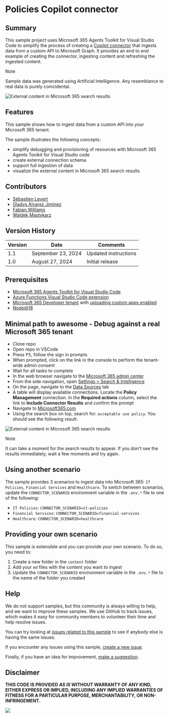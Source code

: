 # Policies Copilot connector

## Summary

This sample project uses Microsoft 365 Agents Toolkit for Visual Studio Code to simplify the process of creating a [Copilot connector](https://learn.microsoft.com/graph/connecting-external-content-connectors-overview) that ingests data from a custom API to Microsoft Graph. It provides an end to end example of creating the connector, ingesting content and refreshing the ingested content.

> [!NOTE]  
> Sample data was generated using Artificial Intelligence. Any resemblance to real data is purely coincidental.

![External content in Microsoft 365 search results](./assets/search-results.png)

## Features

This sample shows how to ingest data from a custom API into your Microsoft 365 tenant.

The sample illustrates the following concepts:

- simplify debugging and provisioning of resources with Microsoft 365 Agents Toolkit for Visual Studio code
- create external connection schema
- support full ingestion of data
- visualize the external content in Microsoft 365 search results

## Contributors

- [Sébastien Levert](https://github.com/sebastienlevert)
- [Gladys Alvarez Jiminez](https://github.com/gladysaj)
- [Fabian Williams](https://github.com/fabianwilliams)
- [Waldek Mastykarz](https://github.com/waldekmastykarz)

## Version History

Version|Date|Comments
-------|----|--------
1.1|September 23, 2024|Updated instructions
1.0|August 27, 2024|Initial release

## Prerequisites

- [Microsoft 365 Agents Toolkit for Visual Studio Code](https://marketplace.visualstudio.com/items?itemName=TeamsDevApp.ms-teams-vscode-extension)
- [Azure Functions Visual Studio Code extension](https://marketplace.visualstudio.com/items?itemName=ms-azuretools.vscode-azurefunctions)
- [Microsoft 365 Developer tenant](https://developer.microsoft.com/microsoft-365/dev-program) with [uploading custom apps enabled](https://learn.microsoft.com/microsoftteams/platform/m365-apps/prerequisites#prepare-a-developer-tenant-for-testing)
- [Node@18](https://nodejs.org)

## Minimal path to awesome - Debug against a real Microsoft 365 tenant

- Clone repo
- Open repo in VSCode
- Press <kbd>F5</kbd>, follow the sign in prompts
- When prompted, click on the link in the console to perform the tenant-wide admin consent
- Wait for all tasks to complete
- In the web browser navigate to the [Microsoft 365 admin center](https://admin.microsoft.com/)
- From the side navigation, open [Settings > Search & Intelligence](https://admin.microsoft.com/?source=applauncher#/MicrosoftSearch)
- On the page, navigate to the [Data Sources](https://admin.microsoft.com/?source=applauncher#/MicrosoftSearch/connectors) tab
- A table will display available connections. Locate the **Policy Management** connection. In the **Required actions** column, select the link to **Include Connector Results** and confirm the prompt
- Navigate to [Microsoft365.com](https://www.microsoft365.com)
- Using the search box on top, search for: `acceptable use policy`. You should see the following result:

![External content in Microsoft 365 search results](./assets/search-results.png)

> [!NOTE]  
> It can take a moment for the search results to appear. If you don't see the results immediately, wait a few moments and try again.

## Using another scenario

The sample provides 3 scenarios to ingest data into Microsoft 365: `IT Policies`, `Financial Services` and `Healthcare`. To switch between scenarios, update the `CONNECTOR_SCENARIO` environment variable in the `.env.*` file to one of the following:

- `IT Policies`: `CONNECTOR_SCENARIO=it-policies`
- `Financial Services`: `CONNECTOR_SCENARIO=financial-services`
- `Healthcare`: `CONNECTOR_SCENARIO=healthcare`

## Providing your own scenario

This sample is extensible and you can provide your own scenario. To do so, you need to:

1. Create a new folder in the `content` folder
2. Add your `md` files with the content you want to ingest
3. Update the `CONNECTOR_SCENARIO` environment variable in the `.env.*` file to the name of the folder you created

## Help

We do not support samples, but this community is always willing to help, and we want to improve these samples. We use GitHub to track issues, which makes it easy for  community members to volunteer their time and help resolve issues.

You can try looking at [issues related to this sample](https://github.com/pnp/copilot-connectors-samples/issues?q=label%3A%22sample%3A%nodejs-typescript-policies%22) to see if anybody else is having the same issues.

If you encounter any issues using this sample, [create a new issue](https://github.com/pnp/copilot-connectors-samples/issues/new).

Finally, if you have an idea for improvement, [make a suggestion](https://github.com/pnp/copilot-connectors-samples/issues/new).

## Disclaimer

**THIS CODE IS PROVIDED *AS IS* WITHOUT WARRANTY OF ANY KIND, EITHER EXPRESS OR IMPLIED, INCLUDING ANY IMPLIED WARRANTIES OF FITNESS FOR A PARTICULAR PURPOSE, MERCHANTABILITY, OR NON-INFRINGEMENT.**

![](https://m365-visitor-stats.azurewebsites.net/SamplesGallery/pnp-graph-connector-nodejs-typescript-policies)
